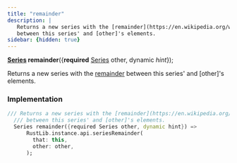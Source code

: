 ```yaml
---
title: "remainder"
description: |
   Returns a new series with the [remainder](https://en.wikipedia.org/wiki/Remainder)
   between this series' and [other]'s elements.
sidebar: {hidden: true}
---
```

<span class="dart-code"><strong>[Series] remainder</strong>({<span class="nobr"><strong>required</strong> [Series] other</span>, <span class="nobr">dynamic <i>hint</i></span>});</span>

 Returns a new series with the [remainder](https://en.wikipedia.org/wiki/Remainder)
 between this series' and [other]'s elements.
### Implementation
```dart
/// Returns a new series with the [remainder](https://en.wikipedia.org/wiki/Remainder)
  /// between this series' and [other]'s elements.
  Series remainder({required Series other, dynamic hint}) =>
      RustLib.instance.api.seriesRemainder(
        that: this,
        other: other,
      );
```

[Series]: /reference/classes/series